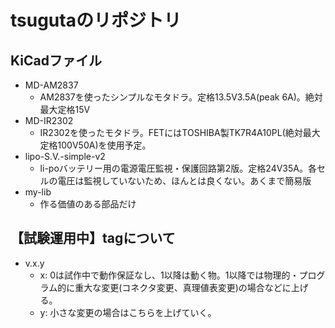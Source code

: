 # tsugutaのリポジトリ

## KiCadファイル
- MD-AM2837
  - AM2837を使ったシンプルなモタドラ。定格13.5V3.5A(peak 6A)。絶対最大定格15V
- MD-IR2302
  - IR2302を使ったモタドラ。FETにはTOSHIBA製TK7R4A10PL(絶対最大定格100V50A)を使用予定。
- lipo-S.V.-simple-v2
  - li-poバッテリー用の電源電圧監視・保護回路第2版。定格24V35A。各セルの電圧は監視していないため、ほんとは良くない。あくまで簡易版
- my-lib
  - 作る価値のある部品だけ
   
## 【試験運用中】tagについて
- v.x.y
  - x: 0は試作中で動作保証なし、1以降は動く物。1以降では物理的・プログラム的に重大な変更(コネクタ変更、真理値表変更)の場合などに上げる。
  - y: 小さな変更の場合はこちらを上げていく。
